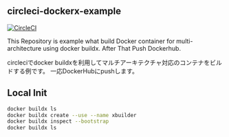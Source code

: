 circleci-dockerx-example
---

[![CircleCI](https://circleci.com/gh/amanoese/circleci-dockerx-example/tree/master.svg?style=svg)](https://circleci.com/gh/amanoese/circleci-dockerx-example/tree/master)

This Repository is example what build Docker container for multi-architecture using docker buildx.
After That Push Dockerhub.

circleciでdocker buildxを利用してマルチアーキテクチャ対応のコンテナをビルドする例です。
一応DockerHubにpushします。


## Local Init

```bash
docker buildx ls
docker buildx create --use --name xbuilder
docker buildx inspect --bootstrap
docker buildx ls
```

